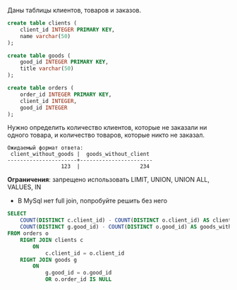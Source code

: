 Даны таблицы клиентов, товаров и заказов. 

```sql
create table clients (
	client_id INTEGER PRIMARY KEY,
	name varchar(50)
);

create table goods (
	good_id INTEGER PRIMARY KEY,
	title varchar(50)
);

create table orders (
	order_id INTEGER PRIMARY KEY,
 	client_id INTEGER,
	good_id INTEGER
);
```
Нужно определить количество клиентов, которые не заказали ни одного товара, и количество товаров, которые никто не заказал.

```
Ожидаемый формат ответа:
 client_without_goods |  goods_without_client
----------------------+-----------------------
                 123  |                   234
```

**Ограничения**: запрещено использовать LIMIT, UNION, UNION ALL, VALUES, IN
+ В MySql нет full join, попробуйте решить без него

```sql
SELECT
    COUNT(DISTINCT c.client_id) - COUNT(DISTINCT o.client_id) AS client_without_goods,
    COUNT(DISTINCT g.good_id) - COUNT(DISTINCT o.good_id) AS goods_without_client
FROM orders o
    RIGHT JOIN clients c 
        ON 
            c.client_id = o.client_id
    RIGHT JOIN goods g 
        ON 
            g.good_id = o.good_id
            OR o.order_id IS NULL
```